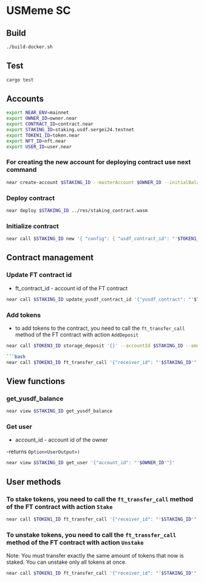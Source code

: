 # USMeme SC

## Build

```bash
./build-docker.sh
```

## Test

```bash
cargo test
```

## Accounts

```bash
export NEAR_ENV=mainnet
export OWNER_ID=owner.near
export CONTRACT_ID=contract.near
export STAKING_ID=staking.usdf.sergei24.testnet
export TOKEN1_ID=token.near
export NFT_ID=nft.near
export USER_ID=user.near
```

### For creating the new account for deploying contract use next command

```bash
near create-account $STAKING_ID --masterAccount $OWNER_ID --initialBalance 5
```

### Deploy contract

```bash
near deploy $STAKING_ID ../res/staking_contract.wasm
```

### Initialize contract



```bash
near call $STAKING_ID new '{ "config": { "usdf_contract_id": "'$TOKEN1_ID'", "yusdf_contract": "'$TOKEN3_ID'", "apy": 1000}}' --accountId $OWNER_ID
```

## Contract management


### Update FT contract id

- ft_contract_id - account id of the FT contract

```bash
near call $STAKING_ID update_yusdf_contract_id '{"yusdf_contract": "'$TOKEN_ID'"}' --accountId $OWNER_ID
```

### Add tokens

- to add tokens to the contract, you need to call the `ft_transfer_call` method of the FT contract with action `AddDeposit`

```bash
near call $TOKEN3_ID storage_deposit '{}' --accountId $STAKING_ID --amount 0.0125

```bash
near call $TOKEN3_ID ft_transfer_call '{"receiver_id": "'$STAKING_ID'", "amount": "110000000000000000000", "msg": "{\"AddDeposit\":null}"}' --accountId $OWNER_ID --depositYocto 1 --gas 300000000000000
```

## View functions


### get_yusdf_balance

```bash
near view $STAKING_ID get_yusdf_balance
```

### Get user

- account_id - account id of the owner

-returns `Option<UserOutput>)`

```bash
near view $STAKING_ID get_user '{"account_id": "'$OWNER_ID'"}'
```

## User methods

### To stake tokens, you need to call the `ft_transfer_call` method of the FT contract with action `Stake`

```bash
near call $TOKEN1_ID ft_transfer_call '{"receiver_id": "'$STAKING_ID'", "amount": "10000000000000000000", "msg":"{\"Stake\":null}"}' --accountId $OWNER_ID --depositYocto 1 --gas 300000000000000
```

### To unstake tokens, you need to call the `ft_transfer_call` method of the FT contract with action `Unstake`

Note: You must transfer exactly the same amount of tokens that now is staked. You can unstake only all tokens at once.

```bash
near call $TOKEN1_ID ft_transfer_call '{"receiver_id": "'$STAKING_ID'", "amount": "10000000000000000000", "msg":"{\"Unstake\":null}"}' --accountId $OWNER_ID --depositYocto 1 --gas 300000000000000
```
